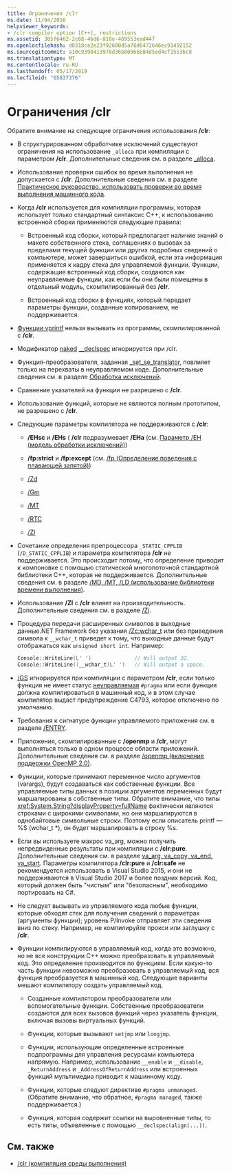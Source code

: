 ```yaml
---
title: Ограничения /clr
ms.date: 11/04/2016
helpviewer_keywords:
- /clr compiler option [C++], restrictions
ms.assetid: 385f6462-2c68-46d6-810e-469553ead447
ms.openlocfilehash: d0318ce2e23f92600d5a78d6472646ec91492152
ms.sourcegitcommit: a10c9390413978d36b8096b684d5ed4cf1553bc8
ms.translationtype: MT
ms.contentlocale: ru-RU
ms.lasthandoff: 05/17/2019
ms.locfileid: "65837376"
---
```

# <a name="clr-restrictions"></a>Ограничения /clr

Обратите внимание на следующие ограничения использования **/clr**:

- В структурированном обработчике исключений существуют ограничения на использование `_alloca` при компиляции с параметром **/clr**. Дополнительные сведения см. в разделе [_alloca](../../c-runtime-library/reference/alloca.md).

- Использование проверки ошибок во время выполнения не допускается с **/clr**. Дополнительные сведения см. в разделе [Практическое руководство. использовать проверки во время выполнения машинного кода](/visualstudio/debugger/how-to-use-native-run-time-checks).

- Когда **/clr** используется для компиляции программы, которая использует только стандартный синтаксис C++, к использованию встроенной сборки применяются следующие правила:

  - Встроенный код сборки, который предполагает наличие знаний о макете собственного стека, соглашениях о вызовах за пределами текущей функции или других подробных сведений о компьютере, может завершиться ошибкой, если эта информация применяется к кадру стека для управляемой функции. Функции, содержащие встроенный код сборки, создаются как неуправляемые функции, как если бы они были помещены в отдельный модуль, скомпилированный без **/clr**.

  - Встроенный код сборки в функциях, который передает параметры функции, созданные копированием, не поддерживается.

- [Функции vprintf](../../c-runtime-library/vprintf-functions.md) нельзя вызывать из программы, скомпилированной с **/clr**.

- Модификатор [naked](../../cpp/naked-cpp.md) [__declspec](../../cpp/declspec.md) игнорируется при /clr.

- Функция-преобразователя, заданная [_set_se_translator](../../c-runtime-library/reference/set-se-translator.md), повлияет только на перехваты в неуправляемом коде. Дополнительные сведения см. в разделе [Обработка исключений](../../extensions/exception-handling-cpp-component-extensions.md).

- Сравнение указателей на функции не разрешено с **/clr**.

- Использование функций, которые не являются полным прототипом, не разрешено с **/clr**.

- Следующие параметры компилятора не поддерживаются с **/clr**:

  - **/EHsc** и **/EHs** ( **/clr** подразумевает **/EHa** (см. [Параметр /EH (модель обработки исключений)](eh-exception-handling-model.md))

  - **/fp:strict** и **/fp:except** (см. [/fp (Определение поведения с плавающей запятой)](fp-specify-floating-point-behavior.md))

  - [/Zd](z7-zi-zi-debug-information-format.md)

  - [/Gm](gm-enable-minimal-rebuild.md)

  - [/MT](md-mt-ld-use-run-time-library.md)

  - [/RTC](rtc-run-time-error-checks.md)

  - [/ZI](z7-zi-zi-debug-information-format.md)

- Сочетание определения препроцессора `_STATIC_CPPLIB` (`/D_STATIC_CPPLIB`) и параметра компилятора **/clr** не поддерживается. Это происходит потому, что определение приводит к компоновке с помощью статической многопоточной стандартной библиотеки C++, которая не поддерживается. Дополнительные сведения см. в разделе [/MD, /MT, /LD (использование библиотеки времени выполнения)](md-mt-ld-use-run-time-library.md).

- Использование **/ZI** с **/clr** влияет на производительность. Дополнительные сведения см. в разделе [/Zi](z7-zi-zi-debug-information-format.md).

- Процедура передачи расширенных символов в выходные данные.NET Framework без указания [/Zc:wchar_t](zc-wchar-t-wchar-t-is-native-type.md) или без приведения символа к `__wchar_t` приведет к тому, что выходные данные будут отображаться как `unsigned short int`. Например:

    ```cpp
    Console::WriteLine(L' ')              // Will output 32.
    Console::WriteLine((__wchar_t)L' ')   // Will output a space.
    ```

- [/GS](gs-buffer-security-check.md) игнорируется при компиляции с параметром **/clr**, если только функция не имеет статус [неуправляемая](../../preprocessor/managed-unmanaged.md) `#pragma` или если функция должна компилироваться в машинный код, и в этом случае компилятор выдаст предупреждение C4793, которое отключено по умолчанию.

- Требования к сигнатуре функции управляемого приложения см. в разделе [/ENTRY](entry-entry-point-symbol.md).

- Приложения, скомпилированные с **/openmp** и **/clr**, могут выполняться только в одном процессе области приложений.  Дополнительные сведения см. в разделе [/openmp (включение поддержки OpenMP 2.0)](openmp-enable-openmp-2-0-support.md).

- Функции, которые принимают переменное число аргументов (varargs), будут создаваться как собственные функции. Все управляемые типы данных в позиции аргументов переменных будут маршалированы в собственные типы. Обратите внимание, что типы <xref:System.String?displayProperty=fullName> фактически являются строками с широкими символами, но они маршалируются в однобайтовые символьные строки. Поэтому если описатель printf — %S (wchar_t *), он будет маршалировать в строку %s.

- Если вы используете макрос va_arg, можно получить непредвиденные результаты при компиляции с **/clr:pure**. Дополнительные сведения см. в разделе [va_arg, va_copy, va_end, va_start](../../c-runtime-library/reference/va-arg-va-copy-va-end-va-start.md). Параметры компилятора **/clr:pure** и **/clr:safe** не рекомендуется использовать в Visual Studio 2015, и они не поддерживаются в Visual Studio 2017 и более поздних версий. Код, который должен быть "чистым" или "безопасным", необходимо портировать на C#.

- Не следует вызывать из управляемого кода любые функции, которые обходят стек для получения сведений о параметрах (аргументы функции); уровень P/Invoke отправляет эти сведения вниз по стеку.  Например, не компилируйте прокси или заглушку с **/clr**.

- Функции компилируются в управляемый код, когда это возможно, но не все конструкции C++ можно преобразовать в управляемый код.  Это определение производится по функциям. Если какую-то часть функции невозможно преобразовать в управляемый код, вся функция преобразуется в машинный код. Следующие варианты мешают компилятору создать управляемый код.

  - Созданные компилятором преобразователи или вспомогательные функции. Собственные преобразователи создаются для всех вызовов функций через указатель функции, включая вызовы виртуальных функций.

  - Функции, которые вызывают `setjmp` или `longjmp`.

  - Функции, использующие определенные встроенные подпрограммы для управления ресурсами компьютера напрямую. Например, использование `__enable` и `__disable`, `_ReturnAddress` и `_AddressOfReturnAddress` или встроенных функций мультимедиа приводит к машинному коду.

  - Функции, которые следуют директиве `#pragma unmanaged`. (Обратите внимание, что обратное, `#pragma managed`, также поддерживается.)

  - Функция, которая содержит ссылки на выровненные типы, то есть типы, объявленные с помощью `__declspec(align(...))`.

## <a name="see-also"></a>См. также

- [/clr (компиляция среды выполнения)](clr-common-language-runtime-compilation.md)
